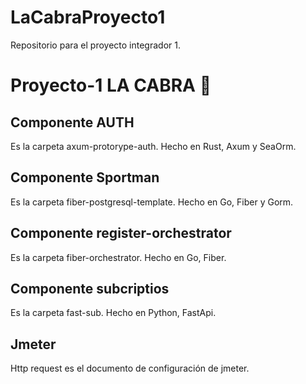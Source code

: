# LaCabraProyecto1
Repositorio para el proyecto integrador 1.

# Proyecto-1  LA CABRA 🐐

## Componente AUTH
Es la carpeta axum-protorype-auth. Hecho en Rust, Axum y SeaOrm.

## Componente Sportman
Es la carpeta fiber-postgresql-template. Hecho en Go, Fiber y Gorm.

## Componente register-orchestrator
Es la carpeta fiber-orchestrator. Hecho en Go, Fiber.

## Componente subcriptios
Es la carpeta fast-sub. Hecho en Python, FastApi.

## Jmeter
Http request es el documento de configuración de jmeter.
